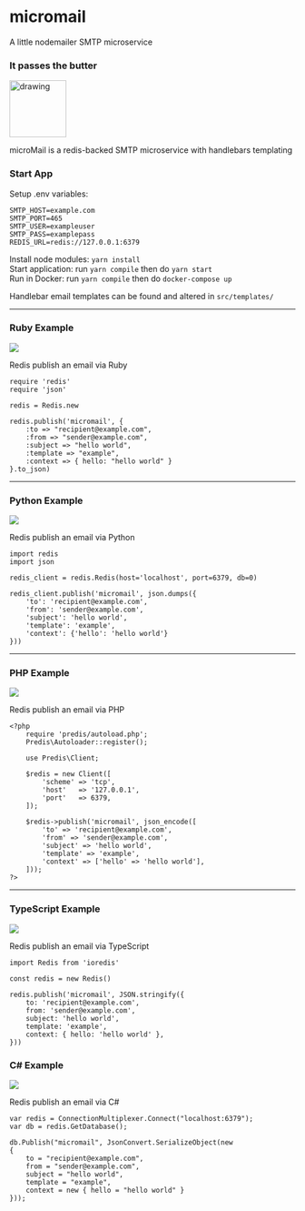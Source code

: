 # micromail

A little nodemailer SMTP microservice

### It passes the butter

<img src="https://i.imgur.com/sVYSwYB.gif" alt="drawing" width="100"/>  
  
microMail is a redis-backed SMTP microservice with handlebars templating

### Start App

Setup .env variables:

```
SMTP_HOST=example.com
SMTP_PORT=465
SMTP_USER=exampleuser
SMTP_PASS=examplepass
REDIS_URL=redis://127.0.0.1:6379
```

Install node modules: `yarn install`  
Start application: run `yarn compile` then do `yarn start`  
Run in Docker: run `yarn compile` then do `docker-compose up`

Handlebar email templates can be found and altered in `src/templates/`

---

<h3> Ruby Example</h3>
<img src="https://skillicons.dev/icons?i=ruby"/>  
  
Redis publish an email via Ruby

```
require 'redis'
require 'json'

redis = Redis.new

redis.publish('micromail', {
    :to => "recipient@example.com",
    :from => "sender@example.com",
    :subject => "hello world",
    :template => "example",
    :context => { hello: "hello world" }
}.to_json)
```

---

<h3>Python Example</h3>
<img src="https://skillicons.dev/icons?i=python"/>

Redis publish an email via Python

```
import redis
import json

redis_client = redis.Redis(host='localhost', port=6379, db=0)

redis_client.publish('micromail', json.dumps({
    'to': 'recipient@example.com',
    'from': 'sender@example.com',
    'subject': 'hello world',
    'template': 'example',
    'context': {'hello': 'hello world'}
}))
```

---

<h3>PHP Example</h3>
<img src="https://skillicons.dev/icons?i=php"/>

Redis publish an email via PHP

```
<?php
    require 'predis/autoload.php';
    Predis\Autoloader::register();

    use Predis\Client;

    $redis = new Client([
        'scheme' => 'tcp',
        'host'   => '127.0.0.1',
        'port'   => 6379,
    ]);

    $redis->publish('micromail', json_encode([
        'to' => 'recipient@example.com',
        'from' => 'sender@example.com',
        'subject' => 'hello world',
        'template' => 'example',
        'context' => ['hello' => 'hello world'],
    ]));
?>
```

---

<h3>TypeScript Example</h3>
<img src="https://skillicons.dev/icons?i=typescript"/>

Redis publish an email via TypeScript

```
import Redis from 'ioredis'

const redis = new Redis()

redis.publish('micromail', JSON.stringify({
    to: 'recipient@example.com',
    from: 'sender@example.com',
    subject: 'hello world',
    template: 'example',
    context: { hello: 'hello world' },
}))
```

<h3>C# Example</h3>
<img src="https://skillicons.dev/icons?i=cs" />
  
Redis publish an email via C#

```
var redis = ConnectionMultiplexer.Connect("localhost:6379");
var db = redis.GetDatabase();

db.Publish("micromail", JsonConvert.SerializeObject(new
{
    to = "recipient@example.com",
    from = "sender@example.com",
    subject = "hello world",
    template = "example",
    context = new { hello = "hello world" }
}));
```
